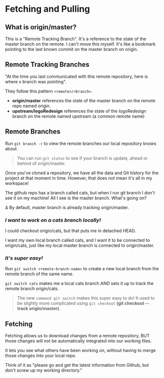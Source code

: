 # Fetching and Pulling

## What is origin/master?

This is a "Remote Tracking Branch". It's a reference to the state of the master branch on the remote. I can't move this myself. It's like a bookmark pointing to the last known commit on the master branch on origin.

## Remote Tracking Branches

"At the time you last communicated with this remote repository, here is where x branch was pointing".

They follow this pattern `<remote>/<branch>`.

- **origin/master** references the state of the master branch on the remote repo named origin.
- **upstream/logoRedesign** references the state of the logoRedesign branch on the remote named upstream (a common remote name)

## Remote Branches

Run `git branch -r` to view the remote branches our local repository knows about.

> You can run `git status` to see if your branch is update, ahead or behind of origin/master.

Once you've cloned a repository, we have all the data and Git history for the project at that moment in time. However, that does not mean it's all in my workspace!

The github repo has a branch called cats, but when I run git branch I don't see it on my machine! All I see is the master branch. What's going on?

∆ By default, master branch is already tracking origin/master.

### _I want to work on a cats branch locally!_

I could checkout origin/cats, but that puts me in detached HEAD.

I want my own local branch called cats, and I want it to be connected to origin/cats, just like my local master branch is connected to origin/master.

### _It's super easy!_

Run `git switch <remote-branch-name>` to create a new local branch from the remote branch of the same name.

`git switch cats` makes me a local cats branch AND sets it up to track the remote branch origin/cats.

> The new `command git switch` makes this super easy to do! It used to be slightly more complicated using `git checkout` **(git checkout --track origin/master)**.

## Fetching

Fetching allows us to download changes from a remote repository, BUT those changes will not be automatically integrated into our working files.

It lets you see what others have been working on, without having to merge those changes into your local repo.

Think of it as "please go and get the latest information from Github, but don't screw up my working directory."
